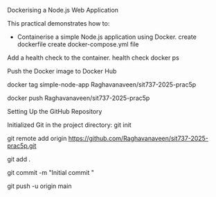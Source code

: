 Dockerising a Node.js Web Application

This practical demonstrates how to:
- Containerise a simple Node.js application using Docker.
create dockerfile
create docker-compose.yml file

Add a health check to the container.
health check
docker ps

Push the Docker image to Docker Hub

docker tag simple-node-app Raghavanaveen/sit737-2025-prac5p

docker push Raghavanaveen/sit737-2025-prac5p

Setting Up the GitHub Repository

Initialized Git in the project directory:
git init

git remote add origin https://github.com/Raghavanaveen/sit737-2025-prac5p.git

git add .

git commit -m "Initial commit "

git push -u origin main
